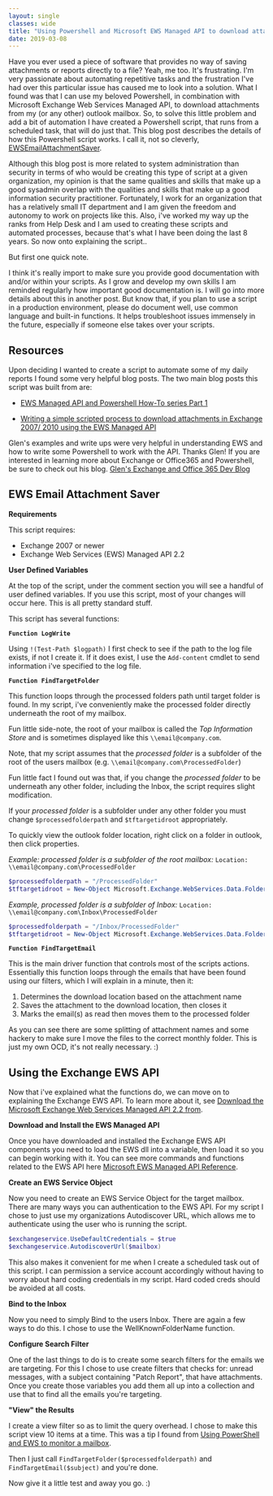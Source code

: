 ```yaml
---
layout: single
classes: wide
title: "Using Powershell and Microsoft EWS Managed API to download attachments in Exchange 2016"
date: 2019-03-08
---
```

Have you ever used a piece of software that provides no way of saving attachments or reports directly to a file? Yeah, me too. It's frustrating. I'm very passionate about automating repetitive tasks and the frustration I've had over this particular issue has caused me to look into a solution. What I found was that I can use my beloved Powershell, in combination with Microsoft Exchange Web Services Managed API, to download attachments from my (or any other) outlook mailbox. So, to solve this little problem and add a bit of automation I have created a Powershell script, that runs from a scheduled task, that will do just that. This blog post describes the details of how this Powershell script works. I call it, not so cleverly, [EWSEmailAttachmentSaver](https://github.com/techspence/EWSEmailAttachmentSaver).

Although this blog post is more related to system administration than security in terms of who would be creating this type of script at a given organization, my opinion is that the same qualities and skills that make up a good sysadmin overlap with the qualities and skills that make up a good information security practitioner. Fortunately, I work for an organization that has a relatively small IT department and I am given the freedom and autonomy to work on projects like this. Also, i've worked my way up the ranks from Help Desk and I am used to creating these scripts and automated processes, because that's what I have been doing the last 8 years. So now onto explaining the script..

But first one quick note.

I think it's really import to make sure you provide good documentation with and/or within your scripts. As I grow and develop my own skills I am reminded regularly how important good documentation is. I will go into more details about this in another post. But know that, if you plan to use a script in a production environment, please do document well, use common language and built-in functions. It helps troubleshoot issues immensely in the future, especially if someone else takes over your scripts.

## Resources
Upon deciding I wanted to create a script to automate some of my daily reports I found some very helpful blog posts. The two main blog posts this script was built from are:
- [EWS Managed API and Powershell How-To series Part 1](https://gsexdev.blogspot.com/2012/01/ews-managed-api-and-powershell-how-to.html)

- [Writing a simple scripted process to download attachments in Exchange 2007/ 2010 using the EWS Managed API](https://gsexdev.blogspot.com/2010/01/writing-simple-scripted-process-to.html)

Glen's examples and write ups were very helpful in understanding EWS and how to write some Powershell to work with the API. Thanks Glen! If you are interested in learning more about Exchange or Office365 and Powershell, be sure to check out his blog. [Glen's Exchange and Office 365 Dev Blog](https://gsexdev.blogspot.com)

## EWS Email Attachment Saver

**Requirements**

This script requires:
- Exchange 2007 or newer
- Exchange Web Services (EWS) Managed API 2.2

**User Defined Variables**

At the top of the script, under the comment section you will see a handful of user defined variables. If you use this script, most of your changes will occur here. This is all pretty standard stuff.

This script has several functions:

**`Function LogWrite`**

Using `!(Test-Path $logpath)` I first check to see if the path to the log file exists, if not I create it. If it does exist, I use the `Add-content` cmdlet to send information i've specified to the log file.

**`Function FindTargetFolder`**

This function loops through the processed folders path until target folder is found. In my script, i've conveniently make the processed folder directly underneath the root of my mailbox.

Fun little side-note, the root of your mailbox is called the _Top Information Store_ and is sometimes displayed like this `\\email@company.com`.

Note, that my script assumes that the _processed folder_ is a subfolder of the root of the users mailbox (e.g. `\\email@company.com\ProcessedFolder`)

Fun little fact I found out was that, if you change the _processed folder_ to be underneath any other folder, including the Inbox, the script requires slight modification.

If your _processed folder_ is a subfolder under any other folder you must change `$processedfolderpath` and `$tftargetidroot` appropriately.

To quickly view the outlook folder location, right click on a folder in outlook, then click properties.

_Example: processed folder is a subfolder of the root mailbox:_ `Location: \\email@company.com\ProcessedFolder`

```Powershell
$processedfolderpath = "/ProcessedFolder"
$tftargetidroot = New-Object Microsoft.Exchange.WebServices.Data.FolderId([Microsoft.Exchange.WebServices.Data.WellKnownFolderName]::MsgFolderRoot,$mailbox)
```
_Example, processed folder is a subfolder of Inbox:_ `Location: \\email@company.com\Inbox\ProcessedFolder`

```Powershell    
$processedfolderpath = "/Inbox/ProcessedFolder"
$tftargetidroot = New-Object Microsoft.Exchange.WebServices.Data.FolderId([Microsoft.Exchange.WebServices.Data.WellKnownFolderName]::Inbox,$processedfolderpath)
```

**`Function FindTargetEmail`**

This is the main driver function that controls most of the scripts actions. Essentially this function loops through the emails that have been found using our filters, which I will explain in a minute, then it:
1. Determines the download location based on the attachment name
2. Saves the attachment to the download location, then closes it
3. Marks the email(s) as read then moves them to the processed folder

As you can see there are some splitting of attachment names and some hackery to make sure I move the files to the correct monthly folder. This is just my own OCD, it's not really necessary. :)

## Using the Exchange EWS API

Now that i've explained what the functions do, we can move on to explaining the Exchange EWS API. To learn more about it, see [Download the Microsoft Exchange Web Services Managed API 2.2 from](http://www.microsoft.com/en-us/download/details.aspx?id=42951).

**Download and Install the EWS Managed API**

Once you have downloaded and installed the Exchange EWS API components you need to load the EWS dll into a variable, then load it so you can begin working with it. You can see more commands and functions related to the EWS API here [Microsoft EWS Managed API Reference](http://msdn.microsoft.com/en-us/library/jj220535(v=exchg.80).aspx).

**Create an EWS Service Object**

Now you need to create an EWS Service Object for the target mailbox. There are many ways you can authentication to the EWS API. For my script I chose to just use my organizations Autodiscover URL, which allows me to authenticate using the user who is running the script.

```Powershell
$exchangeservice.UseDefaultCredentials = $true
$exchangeservice.AutodiscoverUrl($mailbox)
```
This also makes it convenient for me when I create a scheduled task out of this script. I can permission a service account accordingly without having to worry about hard coding credentials in my script. Hard coded creds should be avoided at all costs.

**Bind to the Inbox**

Now you need to simply Bind to the users Inbox. There are again a few ways to do this. I chose to use the WellKnownFolderName function.

**Configure Search Filter**

One of the last things to do is to create some search filters for the emails we are targeting. For this I chose to use create filters that checks for: unread messages, with a subject containing "Patch Report", that have attachments. Once you create those variables you add them all up into a collection and use that to find all the emails you're targeting.

**"View" the Results**

I create a view filter so as to limit the query overhead. I chose to make this script view 10 items at a time. This was a tip I found from [Using PowerShell and EWS to monitor a mailbox](https://seanonit.wordpress.com/2014/10/29/using-powershell-and-ews-to-monitor-a-mailbox/).

Then I just call `FindTargetFolder($processedfolderpath)` and `FindTargetEmail($subject)` and you're done.

Now give it a little test and away you go. :)